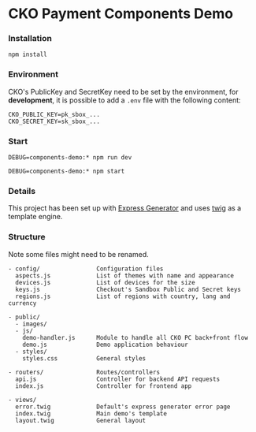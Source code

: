 # CKO Payment Components Demo

### Installation
```
npm install
```

### Environment

CKO's PublicKey and SecretKey need to be set by the environment, for **development**, it is possible to add a `.env` file with the following content:

```
CKO_PUBLIC_KEY=pk_sbox_...
CKO_SECRET_KEY=sk_sbox_...
```

### Start
```
DEBUG=components-demo:* npm run dev
```

```
DEBUG=components-demo:* npm start
```



### Details
This project has been set up with [Express Generator](https://expressjs.com/en/starter/generator.html) and uses [twig](https://twig.symfony.com/) as a template engine.


### Structure

Note some files might need to be renamed.

```
- config/                Configuration files
  aspects.js             List of themes with name and appearance
  devices.js             List of devices for the size
  keys.js                Checkout's Sandbox Public and Secret keys
  regions.js             List of regions with country, lang and currency

- public/
  - images/
  - js/
    demo-handler.js      Module to handle all CKO PC back+front flow
    demo.js              Demo application behaviour 
  - styles/
    styles.css           General styles

- routers/               Routes/controllers
  api.js                 Controller for backend API requests
  index.js               Controller for frontend app

- views/
  error.twig             Default's express generator error page
  index.twig             Main demo's template
  layout.twig            General layout
    
```